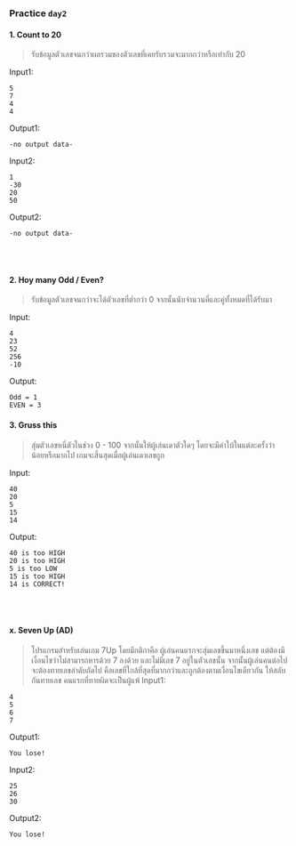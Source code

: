 ### Practice `day2`
#### 1. Count to 20
> รับข้อมูลตัวเลขจนกว่าผลรวมของตัวเลขที่เคยรับรวมจะมากกว่าหรือเท่ากับ 20

Input1:
```
5
7
4
4
```
Output1:
```
-no output data-
```
Input2:
```
1
-30
20
50
```
Output2:
```
-no output data-
```
<br/>
<br/>

#### 2. Hoy many Odd / Even?
> รับข้อมูลตัวเลขจนกว่าจะได้ตัวเลขที่ต่ำกว่า 0 จากนั้นนับจำนวนคี่และคู่ทั้งหมดที่ได้รับมา

Input:
```
4
23
52
256
-10
```
Output:
```
Odd = 1
EVEN = 3
```

#### 3. Gruss this
> สุ่มตัวเลขหนึ่ตัวในช่วง 0 - 100 จากนั้นให้ผู้เล่นเดาตัวใดๆ โดยจะมีคำใบ้ในแต่ละครั้งว่าน้อยหรือมากไป เกมจะสิ้นสุดเมื่อผู้เล่นเดาเลขถูก

Input:
```
40
20
5
15
14
```
Output:
```
40 is too HIGH
20 is too HIGH
5 is too LOW
15 is too HIGH
14 is CORRECT!
```
<br/>
<br/>

#### x. Seven Up (AD)
> โปรแกรมสำหรับเล่นเกม 7Up โดยมีกติกาคือ ผู้เล่นคนแรกจะสุ่มเลขขึ้นมาหนึ่งเลข แต่ต้องมีเงื่อนไขว่าไม่สามารถหารด้วย 7 ลงด้วย และไม่มีเลข 7 อยู่ในตัวเลขนั้น จากนั้นผู้เล่นคนต่อไปจะต้องทายเลขลำดับถัดไป คือเลขที่ใกล้ที่สุดที่มากกว่าและถูกต้องตามเงื่อนไขเดียวกัน ให้สลับกันทายเลข คนแรกที่ทายผิดจะเป็นผู้แพ้
Input1:
```
4
5
6
7
```
Output1:
```
You lose!
```
Input2:
```
25
26
30
```
Output2:
```
You lose!
```
<br/>
<br/>
